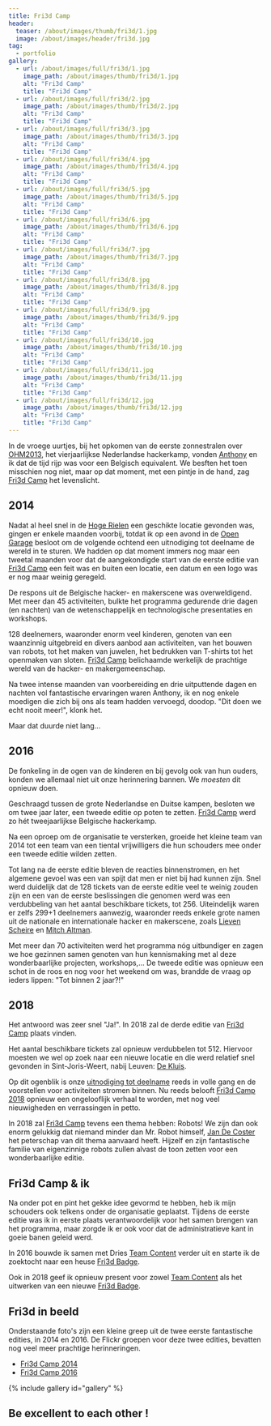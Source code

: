 ```yaml
---
title: Fri3d Camp
header:
  teaser: /about/images/thumb/fri3d/1.jpg
  image: /about/images/header/fri3d.jpg
tag:
  - portfolio
gallery:
  - url: /about/images/full/fri3d/1.jpg
    image_path: /about/images/thumb/fri3d/1.jpg
    alt: "Fri3d Camp"
    title: "Fri3d Camp"
  - url: /about/images/full/fri3d/2.jpg
    image_path: /about/images/thumb/fri3d/2.jpg
    alt: "Fri3d Camp"
    title: "Fri3d Camp"
  - url: /about/images/full/fri3d/3.jpg
    image_path: /about/images/thumb/fri3d/3.jpg
    alt: "Fri3d Camp"
    title: "Fri3d Camp"
  - url: /about/images/full/fri3d/4.jpg
    image_path: /about/images/thumb/fri3d/4.jpg
    alt: "Fri3d Camp"
    title: "Fri3d Camp"
  - url: /about/images/full/fri3d/5.jpg
    image_path: /about/images/thumb/fri3d/5.jpg
    alt: "Fri3d Camp"
    title: "Fri3d Camp"
  - url: /about/images/full/fri3d/6.jpg
    image_path: /about/images/thumb/fri3d/6.jpg
    alt: "Fri3d Camp"
    title: "Fri3d Camp"
  - url: /about/images/full/fri3d/7.jpg
    image_path: /about/images/thumb/fri3d/7.jpg
    alt: "Fri3d Camp"
    title: "Fri3d Camp"
  - url: /about/images/full/fri3d/8.jpg
    image_path: /about/images/thumb/fri3d/8.jpg
    alt: "Fri3d Camp"
    title: "Fri3d Camp"
  - url: /about/images/full/fri3d/9.jpg
    image_path: /about/images/thumb/fri3d/9.jpg
    alt: "Fri3d Camp"
    title: "Fri3d Camp"
  - url: /about/images/full/fri3d/10.jpg
    image_path: /about/images/thumb/fri3d/10.jpg
    alt: "Fri3d Camp"
    title: "Fri3d Camp"
  - url: /about/images/full/fri3d/11.jpg
    image_path: /about/images/thumb/fri3d/11.jpg
    alt: "Fri3d Camp"
    title: "Fri3d Camp"
  - url: /about/images/full/fri3d/12.jpg
    image_path: /about/images/thumb/fri3d/12.jpg
    alt: "Fri3d Camp"
    title: "Fri3d Camp"
---
```


In de vroege uurtjes, bij het opkomen van de eerste zonnestralen over [OHM2013](https://ohm2013.org), het vierjaarlijkse Nederlandse hackerkamp, vonden [Anthony](http://anthony.liekens.net) en ik dat de tijd rijp was voor een Belgisch equivalent. We besften het toen misschien nog niet, maar op dat moment, met een pintje in de hand, zag [Fri3d Camp](http://fri3d.be) het levenslicht.

## 2014

Nadat al heel snel in de [Hoge Rielen](http://dehogerielen.be) een geschikte locatie gevonden was, gingen er enkele maanden voorbij, totdat ik op een avond in de [Open Garage](http://opengarage.org) besloot om de volgende ochtend een uitnodiging tot deelname de wereld in te sturen. We hadden op dat moment immers nog maar een tweetal maanden voor dat de aangekondigde start van de eerste editie van [Fri3d Camp](http://fri3d.be) een feit was en buiten een locatie, een datum en een logo was er nog maar weinig geregeld.

De respons uit de Belgische hacker- en makerscene was overweldigend. Met meer dan 45 activiteiten, bulkte het programma gedurende drie dagen (en nachten) van de wetenschappelijk en technologische presentaties en workshops.

128 deelnemers, waaronder enorm veel kinderen, genoten van een waanzinnig uitgebreid en divers aanbod aan activiteiten, van het bouwen van robots, tot het maken van juwelen, het bedrukken van T-shirts tot het openmaken van sloten. [Fri3d Camp](http://fri3d.be) belichaamde werkelijk de prachtige wereld van de hacker- en makergemeenschap.

Na twee intense maanden van voorbereiding en drie uitputtende dagen en nachten vol fantastische ervaringen waren Anthony, ik en nog enkele moedigen die zich bij ons als team hadden vervoegd, doodop. "Dit doen we echt nooit meer!", klonk het.

Maar dat duurde niet lang...

## 2016

De fonkeling in de ogen van de kinderen en bij gevolg ook van hun ouders, konden we allemaal niet uit onze herinnering bannen. We _moesten_ dit opnieuw doen.

Geschraagd tussen de grote Nederlandse en Duitse kampen, besloten we om twee jaar later, een tweede editie op poten te zetten. [Fri3d Camp](http://fri3d.be) werd zo hét tweejaarlijkse Belgische hackerkamp.

Na een oproep om de organisatie te versterken, groeide het kleine team van 2014 tot een team van een tiental vrijwilligers die hun schouders mee onder een tweede editie wilden zetten.

Tot lang na de eerste editie bleven de reacties binnenstromen, en het algemene gevoel was een van spijt dat men er niet bij had kunnen zijn. Snel werd duidelijk dat de 128 tickets van de eerste editie veel te weinig zouden zijn en een van de eerste beslissingen die genomen werd was een verdubbeling van het aantal beschikbare tickets, tot 256. Uiteindelijk waren er zelfs 299+1 deelnemers aanwezig, waaronder reeds enkele grote namen uit de nationale en internationale hacker en makerscene, zoals [Lieven Scheire](http://lievenscheire.be) en [Mitch Altman](https://en.wikipedia.org/wiki/Mitch_Altman).

Met meer dan 70 activiteiten werd het programma nóg uitbundiger en zagen we hoe gezinnen samen genoten van hun kennismaking met al deze wonderbaarlijke projecten, workshops,... De tweede editie was opnieuw een schot in de roos en nog voor het weekend om was, brandde de vraag op ieders lippen: "Tot binnen 2 jaar?!"

## 2018

Het antwoord was zeer snel "Ja!". In 2018 zal de derde editie van [Fri3d Camp](http://fri3d.be) plaats vinden.

Het aantal beschikbare tickets zal opnieuw verdubbelen tot 512. Hiervoor moesten we wel op zoek naar een nieuwe locatie en die werd relatief snel gevonden in Sint-Joris-Weert, nabij Leuven: [De Kluis](https://www.hopper.be/en/jeugdverblijf/de-kluis).

Op dit ogenblik is onze [uitnodiging tot deelname](http://fri3d.be/uitnodiging) reeds in volle gang en de voorstellen voor activiteiten stromen binnen. Nu reeds belooft [Fri3d Camp 2018](http://fri3d.be) opnieuw een ongelooflijk verhaal te worden, met nog veel nieuwigheden en verrassingen in petto.

In 2018 zal [Fri3d Camp](http://fri3d.be) tevens een thema hebben: Robots! We zijn dan ook enorm gelukkig dat niemand minder dan Mr. Robot himself, [Jan De Coster](http://jandecoster.com) het peterschap van dit thema aanvaard heeft. Hijzelf en zijn fantastische familie van eigenzinnige robots zullen alvast de toon zetten voor een wonderbaarlijke editie.

## Fri3d Camp & ik

Na onder pot en pint het gekke idee gevormd te hebben, heb ik mijn schouders ook telkens onder de organisatie geplaatst. Tijdens de eerste editie was ik in eerste plaats verantwoordelijk voor het samen brengen van het programma, maar zorgde ik er ook voor dat de administratieve kant in goeie banen geleid werd.

In 2016 bouwde ik samen met Dries [Team Content](http://content.fri3d.be) verder uit en starte ik de zoektocht naar een heuse [Fri3d Badge](/embedded/Fri3d-Badge).

Ook in 2018 geef ik opnieuw present voor zowel [Team Content](http://content.fri3d.be) als het uitwerken van een nieuwe  [Fri3d Badge](/embedded/Fri3d-Badge).

## Fri3d in beeld

Onderstaande foto's zijn een kleine greep uit de twee eerste fantastische edities, in 2014 en 2016. De Flickr groepen voor deze twee edities, bevatten nog veel meer prachtige herinneringen.

* [Fri3d Camp 2014](https://www.flickr.com/groups/fri3dcamp2014/pool/)
* [Fri3d Camp 2016](https://www.flickr.com/groups/2979621@N25/pool/)

{% include gallery id="gallery" %}

## Be excellent to each other !
